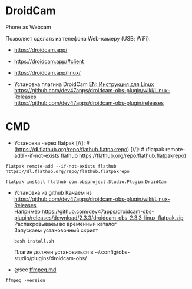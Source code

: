 <h1>DroidCam</h1>

Phone as Webcam

Позволяет сделать из телефона Web-камеру (USB; WiFi).

* https://droidcam.app/
* https://droidcam.app/#client
* https://droidcam.app/linux/

* Установка плагина DroidCam
[EN: Инструкция для Linux](https://www.youtube.com/watch?v=8v7iR24ZQLQ)  
https://github.com/dev47apps/droidcam-obs-plugin/wiki/Linux-Releases  
https://github.com/dev47apps/droidcam-obs-plugin/releases  

# CMD

* Установка через flatpak
[//]: # (https://dl.flathub.org/repo/flathub.flatpakrepo)
[//]: # (flatpak remote-add --if-not-exists flathub https://flathub.org/repo/flathub.flatpakrepo)
```shell
flatpak remote-add --if-not-exists flathub https://dl.flathub.org/repo/flathub.flatpakrepo
```

```shell
flatpak install flathub com.obsproject.Studio.Plugin.DroidCam
```
* Установка из github
  Качаем из https://github.com/dev47apps/droidcam-obs-plugin/wiki/Linux-Releases  
  Например https://github.com/dev47apps/droidcam-obs-plugin/releases/download/2.3.3/droidcam_obs_2.3.3_linux_flatpak.zip  
  Распакровываем во временный каталог  
  Запускаем установочный скрипт  
  ```shell
  bash install.sh
  ```
  Плагин должен установиться в ~/.config/obs-studio/plugins/droidcam-obs/

* @see [ffmpeg.md](../ffmpeg/ffmpeg.md)
```shell
ffmpeg -version
```